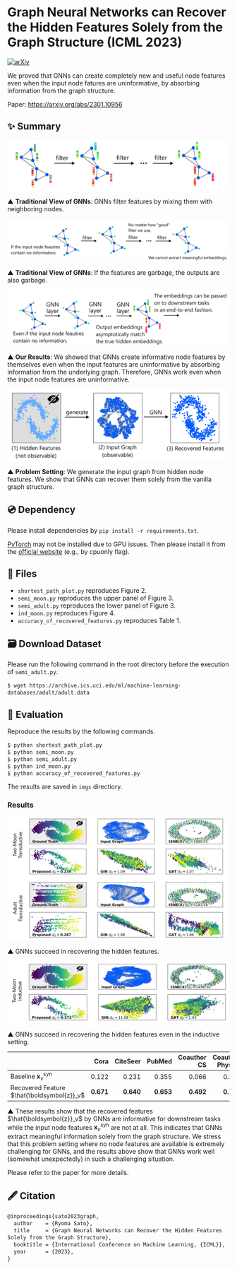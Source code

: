 # Graph Neural Networks can Recover the Hidden Features Solely from the Graph Structure (ICML 2023)

[![arXiv](https://img.shields.io/badge/arXiv-2301.10956-b31b1b.svg)](https://arxiv.org/abs/2301.10956)

We proved that GNNs can create completely new and useful node features even when the input node fatures are uninformative, by absorbing information from the graph structure.

Paper: https://arxiv.org/abs/2301.10956

## ✨ Summary

<img src="./imgs/illust1.png">

▲ **Traditional View of GNNs**: GNNs filter features by mixing them with neighboring nodes.

<img src="./imgs/illust2.png">

▲ **Traditional View of GNNs**: If the features are garbage, the outputs are also garbage.

<img src="./imgs/illust3.png">

▲ **Our Results**: We showed that GNNs create informative node features by themselves even when the input features are uninformative by absorbing information from the underlying graph. Therefore, GNNs work even when the input node features are uninformative.

<img src="./imgs/illust4.png">

▲ **Problem Setting**: We generate the input graph from hidden node features. We show that GNNs can recover them solely from the vanilla graph structure.

## 💿 Dependency

Please install dependencies by `pip install -r requirements.txt`.

[PyTorch](https://pytorch.org/) may not be installed due to GPU issues. Then please install it from the [official website](https://pytorch.org/) (e.g., by cpuonly flag).

## 📂 Files

* `shortest_path_plot.py` reproduces Figure 2.
* `semi_moon.py` reproduces the upper panel of Figure 3.
* `semi_adult.py` reproduces the lower panel of Figure 3.
* `ind_moon.py` reproduces Figure 4.
* `accuracy_of_recovered_features.py` reproduces Table 1.

## 🗃️ Download Dataset

Please run the following command in the root directory before the execution of `semi_adult.py`.

```
$ wget https://archive.ics.uci.edu/ml/machine-learning-databases/adult/adult.data
```

## 🧪 Evaluation

Reproduce the results by the following commands.

```
$ python shortest_path_plot.py
$ python semi_moon.py
$ python semi_adult.py
$ python ind_moon.py
$ python accuracy_of_recovered_features.py
```

The results are saved in `imgs` directiory.

### Results

<img src="./imgs/results_semi.png">

▲ GNNs succeed in recovering the hidden features.

<img src="./imgs/results_ind.png">

▲ GNNs succeed in recovering the hidden features even in the inductive setting.

| | Cora | CiteSeer | PubMed | Coauthor CS | Coauthor Physics | Amazon Computers | Amazon Photo |
| ---- | ---: | ---: | ---: | ---: | ---: | ---: | ---: |
| Baseline $\boldsymbol{x}^{\text{syn}}_v$ | 0.122 | 0.231 | 0.355 | 0.066 | 0.307 | 0.185 | 0.207 |
| Recovered Feature $\hat{\boldsymbol{z}}_v$ | **0.671** | **0.640** | **0.653** | **0.492** | **0.745** | **0.528** | **0.566** |

▲ These results show that the recovered features $\hat{\boldsymbol{z}}_v$ by GNNs are informative for downstream tasks while the input node features $\boldsymbol{x}^{\text{syn}}_v$ are not at all. This indicates that GNNs extract meaningful information solely from the graph structure. We stress that this problem setting where no node features are available is extremely challenging for GNNs, and the results above show that GNNs work well (somewhat unexpectedly) in such a challenging situation.

Please refer to the paper for more details.

## 🖋️ Citation

```
@inproceedings{sato2023graph,
  author    = {Ryoma Sato},
  title     = {Graph Neural Networks can Recover the Hidden Features Solely from the Graph Structure},
  booktitle = {International Conference on Machine Learning, {ICML}},
  year      = {2023},
}
```
